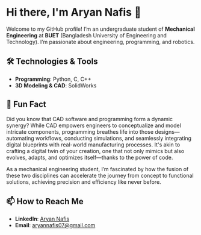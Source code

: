 # Hi there, I'm Aryan Nafis 👋 

Welcome to my GitHub profile! I’m an undergraduate student of **Mechanical Engineering** at **BUET** (Bangladesh University of Engineering and Technology). I’m passionate about engineering, programming, and robotics.

## 🛠️ Technologies & Tools
- **Programming**: Python, C, C++  
- **3D Modeling & CAD**: SolidWorks  

## 📢 Fun Fact
Did you know that CAD software and programming form a dynamic synergy? While CAD empowers engineers to conceptualize and model intricate components, programming breathes life into those designs—automating workflows, conducting simulations, and seamlessly integrating digital blueprints with real-world manufacturing processes. It's akin to crafting a digital twin of your creation, one that not only mimics but also evolves, adapts, and optimizes itself—thanks to the power of code.

As a mechanical engineering student, I’m fascinated by how the fusion of these two disciplines can accelerate the journey from concept to functional solutions, achieving precision and efficiency like never before.

## 📫 How to Reach Me
- **LinkedIn**: [Aryan Nafis](https://www.linkedin.com/in/arynfs/)  
- **Email**: aryannafis07@gmail.com
